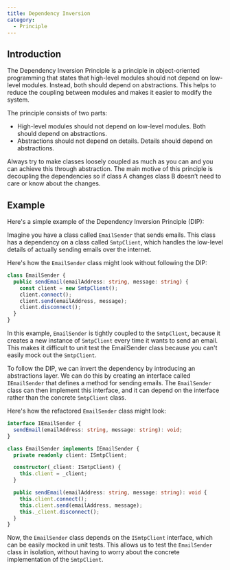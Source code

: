 ```yaml
---
title: Dependency Inversion
category:
  - Principle
---
```


## Introduction

The Dependency Inversion Principle is a principle in object-oriented programming that states that high-level modules should not depend on low-level modules. Instead, both should depend on abstractions. This helps to reduce the coupling between modules and makes it easier to modify the system.

The principle consists of two parts:

- High-level modules should not depend on low-level modules. Both should depend on abstractions.
- Abstractions should not depend on details. Details should depend on abstractions.

Always try to make classes loosely coupled as much as you can and you can achieve this through abstraction. The main motive of this principle is decoupling the dependencies so if class A changes class B doesn’t need to care or know about the changes.

## Example

Here's a simple example of the Dependency Inversion Principle (DIP):

Imagine you have a class called `EmailSender` that sends emails. This class has a dependency on a class called `SmtpClient`, which handles the low-level details of actually sending emails over the internet.

Here's how the `EmailSender` class might look without following the DIP:

```ts
class EmailSender {
  public sendEmail(emailAddress: string, message: string) {
    const client = new SmtpClient();
    client.connect();
    client.send(emailAddress, message);
    client.disconnect();
  }
}
```

In this example, `EmailSender` is tightly coupled to the `SmtpClient`, because it creates a new instance of `SmtpClient` every time it wants to send an email. This makes it difficult to unit test the EmailSender class because you can't easily mock out the `SmtpClient`.

To follow the DIP, we can invert the dependency by introducing an abstractions layer. We can do this by creating an interface called `IEmailSender` that defines a method for sending emails. The `EmailSender` class can then implement this interface, and it can depend on the interface rather than the concrete `SmtpClient` class.

Here's how the refactored `EmailSender` class might look:

```ts
interface IEmailSender {
  sendEmail(emailAddress: string, message: string): void;
}

class EmailSender implements IEmailSender {
  private readonly client: ISmtpClient;

  constructor(_client: ISmtpClient) {
    this.client = _client;
  }

  public sendEmail(emailAddress: string, message: string): void {
    this.client.connect();
    this.client.send(emailAddress, message);
    this._client.disconnect();
  }
}
```

Now, the `EmailSender` class depends on the `ISmtpClient` interface, which can be easily mocked in unit tests. This allows us to test the `EmailSender` class in isolation, without having to worry about the concrete implementation of the `SmtpClient`.

